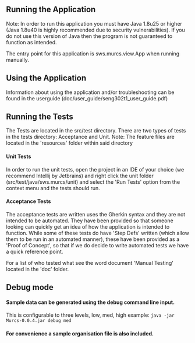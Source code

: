## Running the Application
Note: In order to run this application you must have Java 1.8u25 or higher (Java 1.8u40 is highly recommended due to security vulnerabilities). If you do not use this version of Java then the program is not guaranteed to function as intended.

The entry point for this application is sws.murcs.view.App when running manually.

## Using the Application
Information about using the application and/or troubleshooting can be found in the userguide (doc/user_guide/seng302t1_user_guide.pdf)

## Running the Tests
The Tests are located in the src/test directory. There are two types of tests in the tests directory: Acceptance and Unit. Note: The feature files are located in the 'resources' folder within said directory

#### Unit Tests
In order to run the unit tests, open the project in an IDE of your choice (we recommend Intellij by Jetbrains) and right click the unit folder (src/test/java/sws.murcs/unit) and select the 'Run Tests' option from the context menu and the tests should run.

#### Acceptance Tests
The acceptance tests are written uses the Gherkin syntax and they are not intended to be automated. They have been provided so that someone looking can quickly get an idea of how the application is intended to function.
While some of these tests do have 'Step Defs' written (which allow them to be run in an automated manner), these have been provided as a 'Proof of Concept', so that if we do decide to write automated tests we have a quick reference point.

For a list of who tested what see the word document 'Manual Testing' located in the 'doc' folder.

## Debug mode
#### Sample data can be generated using the debug command line input.
This is configurable to three levels, low, med, high
example: ```java -jar Murcs-0.0.4.jar debug med```

#### For convenience a sample organisation file is also included.
